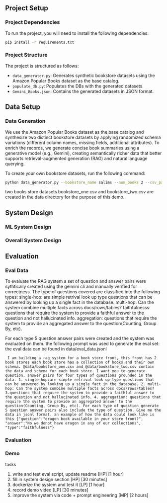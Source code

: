 ## Project Setup

### Project Dependencies

To run the project, you will need to install the following dependencies:

```bash
pip install -r requirements.txt
```

### Project Structure

The project is structured as follows:

- `data_generator.py`: Generates synthetic bookstore datasets using the Amazon Popular Books dataset as the base catalog.
- `populate_db.py`: Populates the DBs with the generated datasets.
- `Gemini_Books.json`: Contains the generated datasets in JSON format.

## Data Setup

### Data Generation
We use the Amazon Popular Books dataset as the base catalog and synthesize two distinct bookstore datasets by applying randomized schema variations (different column names, missing fields, additional attributes). To enrich the records, we generate concise book summaries using a generative model (e.g., Gemini), creating semantically richer data that better supports retrieval-augmented generation (RAG) and natural language querying.

To create your own bookstore datasets, run the following command:

```bash
python data_generator.py --bookstore_name salims --num_books 2 --csv_path ./Amazon_popular_books_dataset.csv
```

two books store datasets bookstore_one.csv and bookstore_two.csv are created in the data directory for the purpose of this demo.
## System Design
### ML System Design
### Overall System Design
## Evaluation

### Eval Data
To evaluate the RAG system a set of question and answer pairs were sythtically created using the geimini cli and manually verified for correctness. The type of questions covered are classified into the following types:
single-hop: are simple retrival look up type questions that can be answered by looking up a single fact in the database.
multi-hop: Can the system combine multiple facts across docs/rows/tables?
faithfulnesss: questions that require the system to provide a faithful answer to the question and not hallucinated info.
aggregation: questions that require the system to provide an aggregated answer to the question(Counting, Group By, etc).

For each type 5 question answer pairs were created and the system was evaluated on them.
the following prompt was used to generate the eval set: the eval data can be found in data/eval_data.jsonl
```
 I am building a rag system for a book store front, this front has 2 book stores each book store has a collection of books and their own schema. @data/bookstore_one.csv and @data/bookstore_two.csv contain the data and schema for each book store. I want you to generate question, answer pairs for four types of questions grounded in the data. 1. single-hop:are simple retrival look up type questions that can be answered by looking up a single fact in the database. 2. multi-hop: Can the system combine multiple facts across docs/rows/tables? 3.questions that require the system to provide a faithful answer to the question and not hallucinated info. 4. aggregation: questions that require the system to provide an aggregated answer to the question(Counting, Group By, etc). For each type of question generate 5 question answer pairs also include the type of question. Give me the data in jsonl format. an example of how the data could look like is this {"question":"eragon book available in your store front?", "answer":"No we donot have eragon in any of our collections", "type":"faithfulness"}
```
### Evaluation
### Demo

tasks
1. write and test eval script, update readme [HP] [1 hour]
2. fill in system design section [HP] [30 minutes]
3. dockerize the system and test it [LP] [1 hour]
4. record demo video [LP] [30 minutes]
5. improve the system via code + prompt engineering [MP] [2 hours] 

